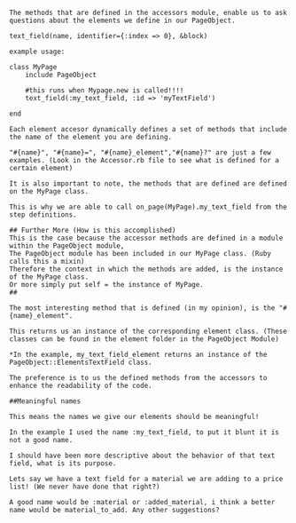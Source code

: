 
	The methods that are defined in the accessors module, enable us to ask questions about the elements we define in our PageObject.

	text_field(name, identifier={:index => 0}, &block)

	example usage:

	class MyPage
		include PageObject

		#this runs when Mypage.new is called!!!!
		text_field(:my_text_field, :id => 'myTextField')

	end

	Each element accesor dynamically defines a set of methods that include the name of the element you are defining.

	"#{name}", "#{name}=", "#{name}_element","#{name}?" are just a few examples. (Look in the Accessor.rb file to see what is defined for a certain element)

	It is also important to note, the methods that are defined are defined on the MyPage class. 
	
	This is why we are able to call on_page(MyPage).my_text_field from the step definitions. 

	## Further More (How is this accomplished)
	This is the case because the accessor methods are defined in a module within the PageObject module, 
	The PageObject module has been included in our MyPage class. (Ruby calls this a mixin)
	Therefore the context in which the methods are added, is the instance of the MyPage class. 
	Or more simply put self = the instance of MyPage. 
	##

	The most interesting method that is defined (in my opinion), is the "#{name}_element".

	This returns us an instance of the corresponding element class. (These classes can be found in the element folder in the PageObject Module)
	
	*In the example, my_text_field_element returns an instance of the PageObject::ElementsTextField class. 

	The preference is to us the defined methods from the accessors to enhance the readability of the code. 

	##Meaningful names

	This means the names we give our elements should be meaningful! 

	In the example I used the name :my_text_field, to put it blunt it is not a good name. 

	I should have been more descriptive about the behavior of that text field, what is its purpose. 

	Lets say we have a text field for a material we are adding to a price list! (We never have done that right?)

	A good name would be :material or :added_material, i think a better name would be material_to_add. Any other suggestions?
